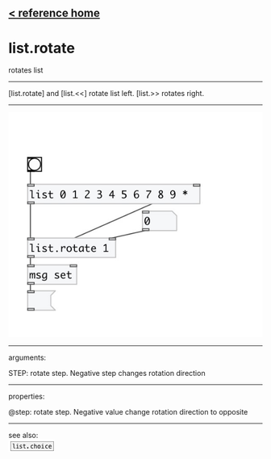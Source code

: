 [< reference home](index.html)
---

# list.rotate


rotates list

---

[list.rotate] and [list.&lt;&lt;] rotate list left. [list.&gt;&gt; rotates
            right.
<br>


---


![example](examples/list.rotate-example.jpg)

---
arguments:

STEP: rotate step. Negative step changes rotation
            direction<br>

---
properties:

@step: rotate step. Negative value change
            rotation direction to opposite<br>

---
see also:<br>
[![list.choice](img/object_list.choice.png)](list.choice.html)
